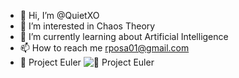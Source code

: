 - 👋 Hi, I’m @QuietXO
- 👀 I’m interested in Chaos Theory
- 🌱 I’m currently learning about Artificial Intelligence
- 📫 How to reach me rposa01@gmail.com
- 🚀 Project Euler
![🚀 Project Euler](https://projecteuler.net/profile/QuietXO.png)
